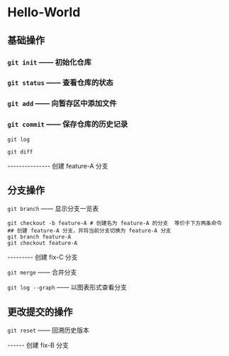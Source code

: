 # Hello-World



## 基础操作

### `git init` —— 初始化仓库

### `git status` —— 查看仓库的状态

### `git add` —— 向暂存区中添加文件

### `git commit` —— 保存仓库的历史记录

`git log`

`git diff`



---------------  创建 feature-A 分支

## 分支操作

`git branch` —— 显示分支一览表

```shell
git checkout -b feature-A # 创建名为 feature-A 的分支  等价于下方两条命令
## 创建 feature-A 分支，并将当前分支切换为 feature-A 分支
git branch feature-A
git checkout feature-A
```


--------- 创建 fix-C 分支

`git merge` —— 合并分支

`git log --graph` —— 以图表形式查看分支



## 更改提交的操作

`git reset` —— 回溯历史版本



------ 创建 fix-B 分支

